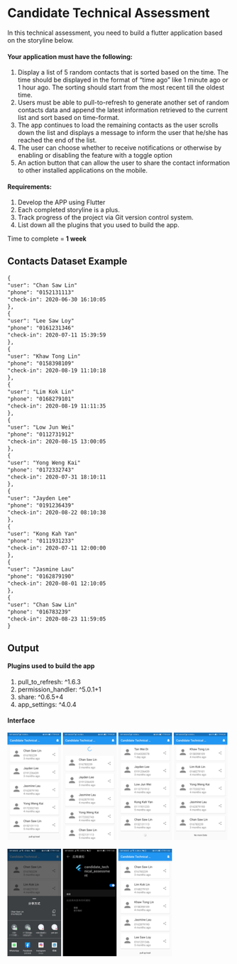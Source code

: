 # Candidate Technical Assessment

In this technical assessment, you need to build a flutter application based
on the storyline below.
#### Your application must have the following:
1. Display a list of 5 random contacts that is sorted based on the time. The time should be
displayed in the format of “time ago” like 1 minute ago or 1 hour ago. The sorting should
start from the most recent till the oldest time.
2. Users must be able to pull-to-refresh to generate another set of random contacts data
and append the latest information retrieved to the current list and sort based on
time-format.
3. The app continues to load the remaining contacts as the user scrolls down the list and
displays a message to inform the user that he/she has reached the end of the list.
4. The user can choose whether to receive notifications or otherwise by enabling or
disabling the feature with a toggle option
5. An action button that can allow the user to share the contact information to other
installed applications on the mobile.
#### Requirements:
1. Develop the APP using Flutter
2. Each completed storyline is a plus.
3. Track progress of the project via Git version control system.
4. List down all the plugins that you used to build the app.

Time to complete = <b>1 week</b>

## Contacts Dataset Example
````
{
"user": "Chan Saw Lin"
"phone": "0152131113"
"check-in": 2020-06-30 16:10:05
},
{
"user": "Lee Saw Loy"
"phone": "0161231346"
"check-in": 2020-07-11 15:39:59
},
{
"user": "Khaw Tong Lin"
"phone": "0158398109"
"check-in": 2020-08-19 11:10:18
},
{
"user": "Lim Kok Lin"
"phone": "0168279101"
"check-in": 2020-08-19 11:11:35
},
{
"user": "Low Jun Wei"
"phone": "0112731912"
"check-in": 2020-08-15 13:00:05
},
{
"user": "Yong Weng Kai"
"phone": "0172332743"
"check-in": 2020-07-31 18:10:11
},
{
"user": "Jayden Lee"
"phone": "0191236439"
"check-in": 2020-08-22 08:10:38
},
{
"user": "Kong Kah Yan"
"phone": "0111931233"
"check-in": 2020-07-11 12:00:00
},
{
"user": "Jasmine Lau"
"phone": "0162879190"
"check-in": 2020-08-01 12:10:05
},
{
"user": "Chan Saw Lin"
"phone": "016783239"
"check-in": 2020-08-23 11:59:05
}
````

## Output

#### Plugins used to build the app
1. pull_to_refresh: ^1.6.3
1. permission_handler: ^5.0.1+1
1. share: ^0.6.5+4
1. app_settings: ^4.0.4

#### Interface
<img src="Output/Screenshot_20201220_213902_com.example.candidate_technical_assessment.jpg" width="24%"> <img src="Output/Screenshot_20201220_213916_com.example.candidate_technical_assessment.jpg" width="24%"> <img src="Output/Screenshot_20201220_213921_com.example.candidate_technical_assessment.jpg" width="24%"> <img src="Output/Screenshot_20201220_213929_com.example.candidate_technical_assessment.jpg" width="24%">
<br><br><img src="Output/Screenshot_20201220_235943.jpg" width="24%"> <img src="Output/Screenshot_20201220_234313_com.android.settings.jpg" width="24%"> <img src="Output/Screenshot_20201220_234321_com.example.candidate_technical_assessment.jpg" width="24%">

